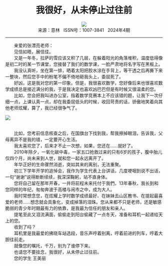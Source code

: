 # <center>我很好，从未停止过往前</center> 

<div align=center><img src="http://fslib.vip.qikan.cn/img.ashx?key=%d7%f7%d5%df%a3%ba"></div> 

<center>来源：意林   ISSN号：1007-3841   2024年4期</center> 


* * *


　　亲爱的张漂亮老师：  
　　见信如晤，展信佳。  
　　又是一年冬，拉萨的雪应该又积了几层，在躲着阳光的角落堆积，温度低得像是初二时的某一节课堂，您接替了我们的数学课，一脸严肃地将名字写在黑板上。  
　　我没认真听，坐在第一排，晒着太阳把胶水涂在手背上，等干透之后再撕下来一整块，然后您手中的粉笔不偏不倚地砸我头上，委屈死了。  
　　好凶，这是我对您的第一印象。但是，我很喜欢数学，您好像后来也很喜欢数学成绩总是接近满分的我，于是我决定也喜欢凶巴巴但是有时候又很温柔的您。  
　　比如，您会把我叫进办公室，指着数学竞赛本上不应该错的题，让我下一次仔细一点，上课认真一点，却在我委屈低头的时候，收回苛责的话，骄傲地笑着向其他老师炫耀，算了，我已经很争气了。

![](http://img.resource.qikan.cn/markvip/qkimages/yili/yili202404/yili20240465-1-l.jpg)

  
<br>　　比如，您考前信息核查之后，在国旗台下找到我，帮我擦掉眼泪，告诉我，父母离异不是我的错，一定要开心生活。  
　　我太喜欢您了，后来才不止一次想，如果，您还在……就好了。  
　　2010年除夕，一氧化碳中毒，一家五口抢救过来的只有6岁的孩子，腹中胎儿仅四个月，尚未来到人世，就和您一起永远离开了。  
　　年华正好的生命骤然消逝，突如其来的离别，无法重聚。  
　　初三下学年开学的追悼会，我作为学生代表上台讲话，几度哽咽到说不出话，一句“谢谢”说得断断续续，我深深鞠躬，站不直身体。  
　　您将自己留在那年开春，一并将前程未来托付于我們，13年春秋，我长到和您同样的年纪，匆匆奔波于高楼与闹市之中，成为大人。  
　　我时常想念您，在炫耀上学时数学成绩最好、在妹妹去山区教书、在提起最喜爱的老师……想念就会具象化，变成掉落的泪珠。您从来都不只是老师，还是敏感脆弱的青少年时期最有力的依靠，是我最为信任的朋友和亲人。  
　　提笔至此又泪流满面，偷偷走到阳台偷藏了一点冬天，准备和耳机一起递给天上的您。  
　　收到了吗？  
　　耳机里是我最爱的拂晓车站选段，音乐声哼着别离，哼着前进的列车，哼着大胆往前走。  
　　就像您的嘱托，千万，别为了谁停下来。  
　　也请您不要挂念，我很好，从未停止过往前。  
　　您的学生 王美丽